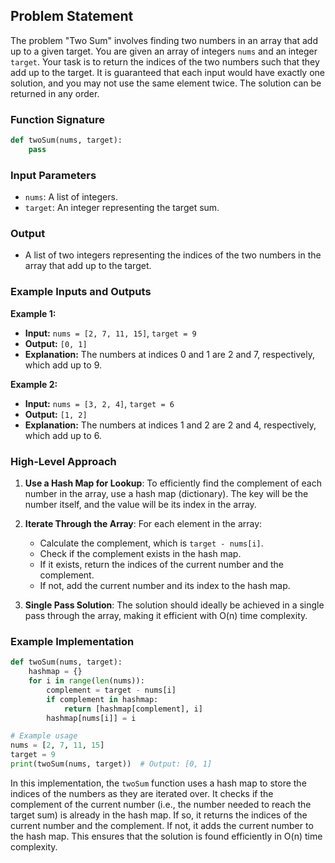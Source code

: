 ## Problem Statement

The problem "Two Sum" involves finding two numbers in an array that add up to a given target. You are given an array of integers `nums` and an integer `target`. Your task is to return the indices of the two numbers such that they add up to the target. It is guaranteed that each input would have exactly one solution, and you may not use the same element twice. The solution can be returned in any order.

### Function Signature

```python
def twoSum(nums, target):
    pass
```

### Input Parameters

- `nums`: A list of integers.
- `target`: An integer representing the target sum.

### Output

- A list of two integers representing the indices of the two numbers in the array that add up to the target.

### Example Inputs and Outputs

**Example 1:**

- **Input:** `nums = [2, 7, 11, 15]`, `target = 9`
- **Output:** `[0, 1]`
- **Explanation:** The numbers at indices 0 and 1 are 2 and 7, respectively, which add up to 9.

**Example 2:**

- **Input:** `nums = [3, 2, 4]`, `target = 6`
- **Output:** `[1, 2]`
- **Explanation:** The numbers at indices 1 and 2 are 2 and 4, respectively, which add up to 6.

### High-Level Approach

1. **Use a Hash Map for Lookup**: To efficiently find the complement of each number in the array, use a hash map (dictionary). The key will be the number itself, and the value will be its index in the array.

2. **Iterate Through the Array**: For each element in the array:
   - Calculate the complement, which is `target - nums[i]`.
   - Check if the complement exists in the hash map.
   - If it exists, return the indices of the current number and the complement.
   - If not, add the current number and its index to the hash map.

3. **Single Pass Solution**: The solution should ideally be achieved in a single pass through the array, making it efficient with O(n) time complexity.

### Example Implementation

```python
def twoSum(nums, target):
    hashmap = {}
    for i in range(len(nums)):
        complement = target - nums[i]
        if complement in hashmap:
            return [hashmap[complement], i]
        hashmap[nums[i]] = i

# Example usage
nums = [2, 7, 11, 15]
target = 9
print(twoSum(nums, target))  # Output: [0, 1]
```

In this implementation, the `twoSum` function uses a hash map to store the indices of the numbers as they are iterated over. It checks if the complement of the current number (i.e., the number needed to reach the target sum) is already in the hash map. If so, it returns the indices of the current number and the complement. If not, it adds the current number to the hash map. This ensures that the solution is found efficiently in O(n) time complexity.
